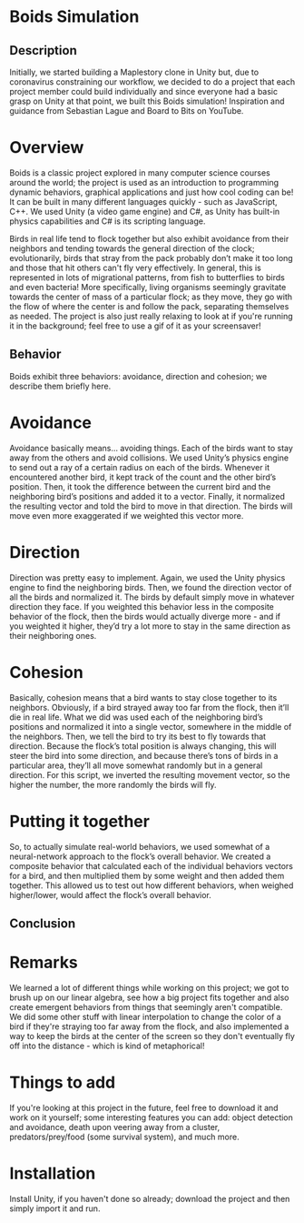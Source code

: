# Boids Simulation 

## Description 

Initially, we started building a Maplestory clone in Unity but, due to coronavirus constraining our workflow, we decided to do a project that each project member could build individually and since everyone had a basic grasp on Unity at that point, we built this Boids simulation! Inspiration and guidance from Sebastian Lague and Board to Bits on YouTube. 

# Overview 

Boids is a classic project explored in many computer science courses around the world; the project is used as an introduction to programming dynamic behaviors, graphical applications and just how cool coding can be! It can be built in many different languages quickly - such as JavaScript, C++. We used Unity (a video game engine) and C#, as Unity has built-in physics capabilities and C# is its scripting language. 

Birds in real life tend to flock together but also exhibit avoidance from their neighbors and tending towards the general direction of the clock; evolutionarily, birds that stray from the pack probably don’t make it too long and those that hit others can't fly very effectively. In general, this is represented in lots of migrational patterns, from fish to butterflies to birds and even bacteria! More specifically, living organisms seemingly gravitate towards the center of mass of a particular flock; as they move, they go with the flow of where the center is and follow the pack, separating themselves as needed. The project is also just really relaxing to look at if you're running it in the background; feel free to use a gif of it as your screensaver! 

## Behavior 

Boids exhibit three behaviors: avoidance, direction and cohesion; we describe them briefly here. 

# Avoidance

Avoidance basically means… avoiding things. Each of the birds want to stay away from the others and avoid collisions. We used Unity’s physics engine to send out a ray of a certain radius on each of the birds. Whenever it encountered another bird, it kept track of the count and the other bird’s position. Then, it took the difference between the current bird and the neighboring bird’s positions and added it to a vector. Finally, it normalized the resulting vector and told the bird to move in that direction. The birds will move even more exaggerated if we weighted this vector more. 

# Direction 

Direction was pretty easy to implement. Again, we used the Unity physics engine to find the neighboring birds. Then, we found the direction vector of all the birds and normalized it. The birds by default simply move in whatever direction they face. If you weighted this behavior less in the composite behavior of the flock, then the birds would actually diverge more - and if you weighted it higher, they’d try a lot more to stay in the same direction as their neighboring ones. 

# Cohesion

Basically, cohesion means that a bird wants to stay close together to its neighbors. Obviously, if a bird strayed away too far from the flock, then it’ll die in real life. What we did was used each of the neighboring bird’s positions and normalized it into a single vector, somewhere in the middle of the neighbors. Then, we tell the bird to try its best to fly towards that direction. Because the flock’s total position is always changing, this will steer the bird into some direction, and because there’s tons of birds in a particular area, they’ll all move somewhat randomly but in a general direction. For this script, we inverted the resulting movement vector, so the higher the number, the more randomly the birds will fly. 

# Putting it together

So, to actually simulate real-world behaviors, we used somewhat of a neural-network approach to the flock’s overall behavior. We created a composite behavior that calculated each of the individual behaviors vectors for a bird, and then multiplied them by some weight and then added them together. This allowed us to test out how different behaviors, when weighed higher/lower, would affect the flock’s overall behavior.

## Conclusion

# Remarks 

We learned a lot of different things while working on this project; we got to brush up on our linear algebra, see how a big project fits together and also create emergent behaviors from things that seemingly aren't compatible. We did some other stuff with linear interpolation to change the color of a bird if they're straying too far away from the flock, and also implemented a way to keep the birds at the center of the screen so they don't eventually fly off into the distance - which is kind of metaphorical! 

# Things to add 

If you're looking at this project in the future, feel free to download it and work on it yourself; some interesting features you can add: object detection and avoidance, death upon veering away from a cluster, predators/prey/food (some survival system), and much more. 

# Installation

Install Unity, if you haven't done so already; download the project and then simply import it and run. 
